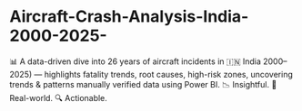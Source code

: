 # Aircraft-Crash-Analysis-India-2000-2025-
📊 A data-driven dive into 26 years of aircraft incidents in 🇮🇳 India 2000–2025) — highlights fatality trends, root causes, high-risk zones, uncovering trends &amp; patterns manually verified data using Power BI. 📉 Insightful. 📍 Real-world. 🔍 Actionable.
